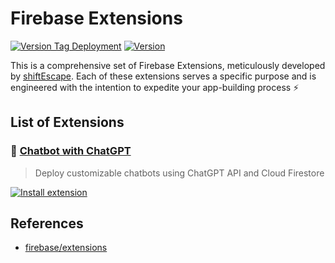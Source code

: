 # Firebase Extensions

[![Version Tag Deployment](https://github.com/shiftEscape/firebase-extensions/actions/workflows/deployments.yml/badge.svg)](https://github.com/shiftEscape/firebase-extensions/actions/workflows/deployments.yml)
[![Version](https://img.shields.io/github/v/release/shiftEscape/firebase-extensions?label=Latest%20Version)](https://img.shields.io/github/v/release/shiftEscape/firebase-extensions?label=Latest%20Version)

This is a comprehensive set of Firebase Extensions, meticulously developed by [shiftEscape](https://github.com/shiftEscape). Each of these extensions serves a specific purpose and is engineered with the intention to expedite your app-building process ⚡️

## List of Extensions

### :robot: [Chatbot with ChatGPT](https://github.com/shiftEscape/firebase-extensions/tree/main/firestore-chatgpt-bot)
> Deploy customizable chatbots using ChatGPT API and Cloud Firestore

[![Install extension](https://user-images.githubusercontent.com/35961879/201528504-4e99bfc7-8691-4151-b63d-0511097d7c18.png)](https://console.firebase.google.com/u/0/project/_/extensions/install?ref=shiftescape%2Ffirestore-chatgpt-bot)

## References

- [firebase/extensions](https://github.com/firebase/extensions)
